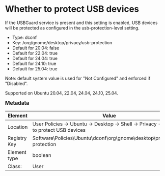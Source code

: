 # Whether to protect USB devices

If the USBGuard service is present and this setting is enabled, USB devices will be protected as configured in the usb-protection-level setting.

- Type: dconf
- Key: /org/gnome/desktop/privacy/usb-protection
- Default for 20.04: false
- Default for 22.04: true
- Default for 24.04: true
- Default for 24.10: true
- Default for 25.04: true

Note: default system value is used for "Not Configured" and enforced if "Disabled".

Supported on Ubuntu 20.04, 22.04, 24.04, 24.10, 25.04.



<span style="font-size: larger;">**Metadata**</span>

| Element      | Value            |
| ---          | ---              |
| Location     | User Policies -> Ubuntu -> Desktop -> Shell -> Privacy -> Whether to protect USB devices    |
| Registry Key | Software\Policies\Ubuntu\dconf\org\gnome\desktop\privacy\usb-protection         |
| Element type | boolean |
| Class:       | User       |
